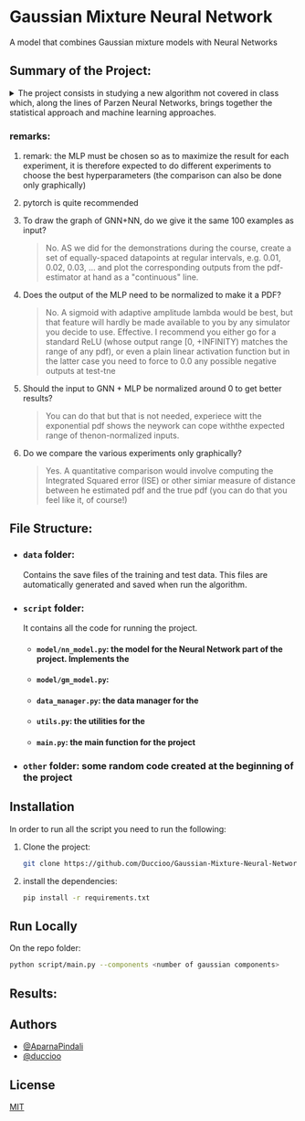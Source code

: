 # Gaussian Mixture Neural Network

A model that combines Gaussian mixture models with Neural Networks

## Summary of the Project:

<details>
  <summary>The project consists in studying a new algorithm not covered in class which, along the lines of Parzen Neural Networks, brings together the statistical approach and machine learning approaches.</summary>
  
  The new algorithm consists in using the Gaussian Mixture Model (GMM) instead of the Parzen Window to generate the targets for the Neural Network.
Then the goal is to estimate the PDF of a certain unlabeled dataset.

The project must follow these points:

- [x] find a model for the NN (MLP: hard coding or finding a simulator)
- [x] find a model for GMM (hard coding or finding a simulator)
- [x] generate the dataset: composed of 100 examples/points taken randomly from an exponential distribution

- [ ] carry out the experiments, producing as a result a graph that compares the true PDF of the exponential distribution and the one approximated by the GMM and the GMM+NN.
   Each experiment differs according to the number of components per GNN:
   -  4 components for GMM: estimate the PDF only with the GMM and with the new machine (GMM + NN)
   - 8 components for GMM: estimate the PDF only with the GMM and with the new machine (GMM + NN)
   - 16 components for GMM: estimate the PDF only with the GMM and with the new machine (GMM + NN)
   - 32 components for GMM: estimate the PDF only with the GMM and with the new machine (GMM + NN)

- [ ] do one last experiment: choose the best model of the GMM+NN and check the differences between the unbiased and biased models. Do the same considerations of the Parzen Neural Network apply in this case too?

- [ ] finally, a report on the activity carried out is expected in order to produce a scientific paper type text.
   The report must be structured in the following chapters:
   - title
   - abstracts
   - introduction
   - explanation of the algorithm
   - the experiments and the results through the plots
   - personal conclusions

</details>

### remarks:

1. remark: the MLP must be chosen so as to maximize the result for each experiment, it is therefore expected to do different experiments to choose the best hyperparameters (the comparison can also be done only graphically)

2. pytorch is quite recommended

3. To draw the graph of GNN+NN, do we give it the same 100 examples as input?

   > No. AS we did for the demonstrations during the course, create a set of
   > equally-spaced datapoints at regular intervals, e.g. 0.01, 0.02, 0.03, ...
   > and plot the corresponding outputs from the pdf-estimator at hand as a
   > "continuous" line.

4. Does the output of the MLP need to be normalized to make it a PDF?

   > No. A sigmoid with adaptive amplitude lambda would be best, but that
   > feature will hardly be made available to you by any simulator you decide
   > to use. Effective. I recommend you either go for a standard ReLU (whose
   > output range [0, +INFINITY) matches the range of any pdf), or even a plain
   > linear activation function but in the latter case you need to force to 0.0
   > any possible negative outputs at test-tne

5. Should the input to GNN + MLP be normalized around 0 to get better results?

   > You can do that but that is not needed, experiece witt the exponential pdf
   > shows the neywork can cope withthe expected range of thenon-normalized
   > inputs.

6. Do we compare the various experiments only graphically?
   > Yes. A quantitative comparison would involve computing the Integrated
   > Squared error (ISE) or other simiar measure of distance between he
   > estimated pdf and the true pdf (you can do that you feel like it, of
   > course!)

## File Structure:

- ### `data` folder:

  Contains the save files of the training and test data.
  This files are automatically generated and saved when run the algorithm.

- ### `script` folder:

  It contains all the code for running the project.

  - #### `model/nn_model.py`: the model for the Neural Network part of the project. Implements the
  - #### `model/gm_model.py`:

  - #### `data_manager.py`: the data manager for the

  - #### `utils.py`: the utilities for the

  - #### `main.py`: the main function for the project

- ### `other` folder: some random code created at the beginning of the project

## Installation

In order to run all the script you need to run the following:

1. Clone the project:

   ```bash
   git clone https://github.com/Duccioo/Gaussian-Mixture-Neural-Network.git
   ```

2. install the dependencies:

   ```bash
   pip install -r requirements.txt
   ```

## Run Locally
On the repo folder:

```bash
python script/main.py --components <number of gaussian components> 
```

## Results:

## Authors

- [@AparnaPindali](https://github.com/AparnaPindali)
- [@duccioo](https://github.com/Duccioo)

## License

[MIT](https://choosealicense.com/licenses/mit/)
